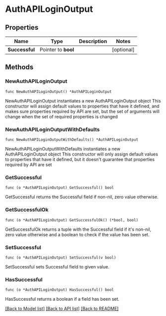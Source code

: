 # AuthAPILoginOutput

## Properties

Name | Type | Description | Notes
------------ | ------------- | ------------- | -------------
**Successful** | Pointer to **bool** |  | [optional] 

## Methods

### NewAuthAPILoginOutput

`func NewAuthAPILoginOutput() *AuthAPILoginOutput`

NewAuthAPILoginOutput instantiates a new AuthAPILoginOutput object
This constructor will assign default values to properties that have it defined,
and makes sure properties required by API are set, but the set of arguments
will change when the set of required properties is changed

### NewAuthAPILoginOutputWithDefaults

`func NewAuthAPILoginOutputWithDefaults() *AuthAPILoginOutput`

NewAuthAPILoginOutputWithDefaults instantiates a new AuthAPILoginOutput object
This constructor will only assign default values to properties that have it defined,
but it doesn't guarantee that properties required by API are set

### GetSuccessful

`func (o *AuthAPILoginOutput) GetSuccessful() bool`

GetSuccessful returns the Successful field if non-nil, zero value otherwise.

### GetSuccessfulOk

`func (o *AuthAPILoginOutput) GetSuccessfulOk() (*bool, bool)`

GetSuccessfulOk returns a tuple with the Successful field if it's non-nil, zero value otherwise
and a boolean to check if the value has been set.

### SetSuccessful

`func (o *AuthAPILoginOutput) SetSuccessful(v bool)`

SetSuccessful sets Successful field to given value.

### HasSuccessful

`func (o *AuthAPILoginOutput) HasSuccessful() bool`

HasSuccessful returns a boolean if a field has been set.


[[Back to Model list]](../README.md#documentation-for-models) [[Back to API list]](../README.md#documentation-for-api-endpoints) [[Back to README]](../README.md)


